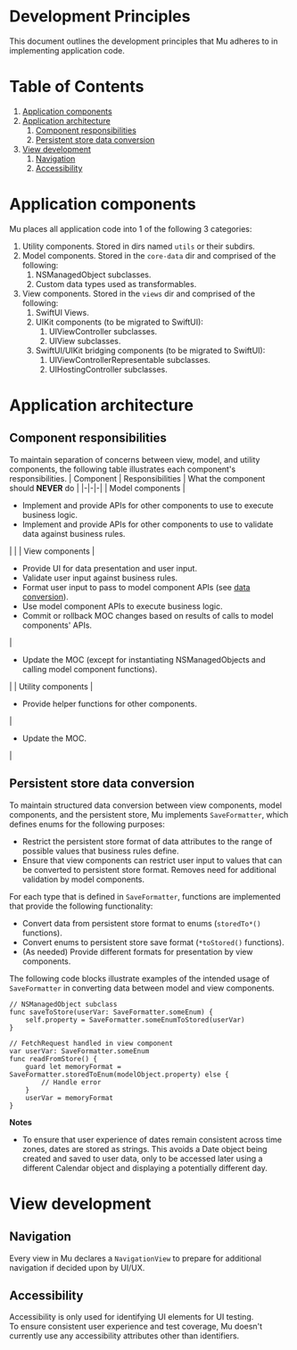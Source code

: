 # Development Principles
This document outlines the development principles that Mu adheres to in implementing application code.  

# Table of Contents
1. [Application components](#application-components)
1. [Application architecture](#application-architecture)
    1. [Component responsibilities](#component-responsibilities)
    1. [Persistent store data conversion](#persistent-store-data-conversion)
1. [View development](#view-development)
    1. [Navigation](#navigation)
    1. [Accessibility](#accessibility)

# Application components
Mu places all application code into 1 of the following 3 categories:  
1. Utility components. Stored in dirs named `utils` or their subdirs.
1. Model components. Stored in the `core-data` dir and comprised of the following:  
    1. NSManagedObject subclasses.
    1. Custom data types used as transformables.
1. View components. Stored in the `views` dir and comprised of the following:  
    1. SwiftUI Views.
    1. UIKit components (to be migrated to SwiftUI):  
        1. UIViewController subclasses.
        1. UIView subclasses.
    1. SwiftUI/UIKit bridging components (to be migrated to SwiftUI):  
        1. UIViewControllerRepresentable subclasses.
        1. UIHostingController subclasses.

# Application architecture

## Component responsibilities
To maintain separation of concerns between view, model, and utility components, the following table illustrates each component's responsibilities.
| Component | Responsibilities | What the component should __NEVER__ do |
|-|-|-|
| Model components | <ul> <li/> Implement and provide APIs for other components to use to execute business logic. <li/> Implement and provide APIs for other components to use to validate data against business rules. </ul> | |
| View components | <ul> <li/> Provide UI for data presentation and user input. <li/> Validate user input against business rules. <li/> Format user input to pass to model component APIs (see [data conversion](#persistent-store-data-conversion)). <li/> Use model component APIs to execute business logic. <li/> Commit or rollback MOC changes based on results of calls to model components' APIs. </ul> | <ul> <li/> Update the MOC (except for instantiating NSManagedObjects and calling model component functions). </ul> |
| Utility components | <ul> <li/> Provide helper functions for other components. </ul> | <ul> <li/> Update the MOC. </ul> |

## Persistent store data conversion
To maintain structured data conversion between view components, model components, and the persistent store, Mu implements `SaveFormatter`, which defines enums for the following purposes:  
* Restrict the persistent store format of data attributes to the range of possible values that business rules define.  
* Ensure that view components can restrict user input to values that can be converted to persistent store format. Removes need for additional validation by model components.

For each type that is defined in `SaveFormatter`, functions are implemented that provide the following functionality:  
* Convert data from persistent store format to enums (`storedTo*()` functions).
* Convert enums to persistent store save format (`*toStored()` functions).
* (As needed) Provide different formats for presentation by view components.

The following code blocks illustrate examples of the intended usage of `SaveFormatter` in converting data between model and view components.
```
// NSManagedObject subclass
func saveToStore(userVar: SaveFormatter.someEnum) {
    self.property = SaveFormatter.someEnumToStored(userVar)
}
```
```
// FetchRequest handled in view component
var userVar: SaveFormatter.someEnum
func readFromStore() {
    guard let memoryFormat = SaveFormatter.storedToEnum(modelObject.property) else {
        // Handle error
    }
    userVar = memoryFormat
}
```

__Notes__  
* To ensure that user experience of dates remain consistent across time zones, dates are stored as strings. This avoids a Date object being created and saved to user data, only to be accessed later using a different Calendar object and displaying a potentially different day.

# View development

## Navigation
Every view in Mu declares a `NavigationView` to prepare for additional navigation if decided upon by UI/UX.

## Accessibility
Accessibility is only used for identifying UI elements for UI testing.  
To ensure consistent user experience and test coverage, Mu doesn't currently use any accessibility attributes other than identifiers.